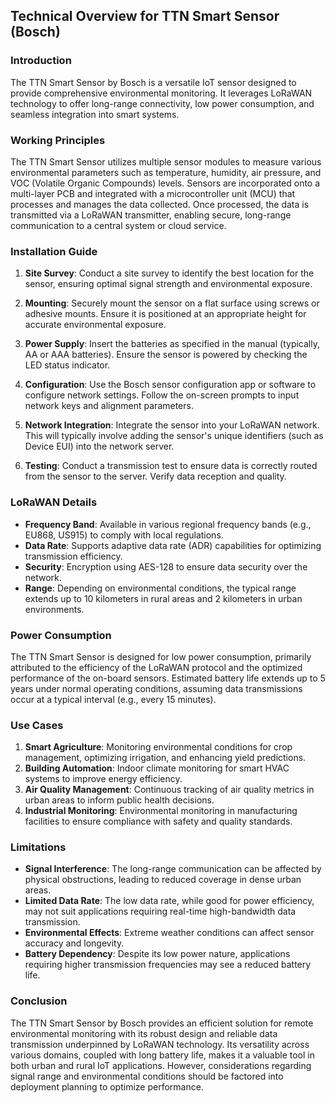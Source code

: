 ## Technical Overview for TTN Smart Sensor (Bosch)

### Introduction
The TTN Smart Sensor by Bosch is a versatile IoT sensor designed to provide comprehensive environmental monitoring. It leverages LoRaWAN technology to offer long-range connectivity, low power consumption, and seamless integration into smart systems.

### Working Principles
The TTN Smart Sensor utilizes multiple sensor modules to measure various environmental parameters such as temperature, humidity, air pressure, and VOC (Volatile Organic Compounds) levels. Sensors are incorporated onto a multi-layer PCB and integrated with a microcontroller unit (MCU) that processes and manages the data collected. Once processed, the data is transmitted via a LoRaWAN transmitter, enabling secure, long-range communication to a central system or cloud service.

### Installation Guide

1. **Site Survey**: Conduct a site survey to identify the best location for the sensor, ensuring optimal signal strength and environmental exposure.
   
2. **Mounting**: Securely mount the sensor on a flat surface using screws or adhesive mounts. Ensure it is positioned at an appropriate height for accurate environmental exposure.

3. **Power Supply**: Insert the batteries as specified in the manual (typically, AA or AAA batteries). Ensure the sensor is powered by checking the LED status indicator.

4. **Configuration**: Use the Bosch sensor configuration app or software to configure network settings. Follow the on-screen prompts to input network keys and alignment parameters.

5. **Network Integration**: Integrate the sensor into your LoRaWAN network. This will typically involve adding the sensor's unique identifiers (such as Device EUI) into the network server.

6. **Testing**: Conduct a transmission test to ensure data is correctly routed from the sensor to the server. Verify data reception and quality.

### LoRaWAN Details

- **Frequency Band**: Available in various regional frequency bands (e.g., EU868, US915) to comply with local regulations.
- **Data Rate**: Supports adaptive data rate (ADR) capabilities for optimizing transmission efficiency.
- **Security**: Encryption using AES-128 to ensure data security over the network.
- **Range**: Depending on environmental conditions, the typical range extends up to 10 kilometers in rural areas and 2 kilometers in urban environments.

### Power Consumption

The TTN Smart Sensor is designed for low power consumption, primarily attributed to the efficiency of the LoRaWAN protocol and the optimized performance of the on-board sensors. Estimated battery life extends up to 5 years under normal operating conditions, assuming data transmissions occur at a typical interval (e.g., every 15 minutes).

### Use Cases

1. **Smart Agriculture**: Monitoring environmental conditions for crop management, optimizing irrigation, and enhancing yield predictions.
2. **Building Automation**: Indoor climate monitoring for smart HVAC systems to improve energy efficiency.
3. **Air Quality Management**: Continuous tracking of air quality metrics in urban areas to inform public health decisions.
4. **Industrial Monitoring**: Environmental monitoring in manufacturing facilities to ensure compliance with safety and quality standards.

### Limitations

- **Signal Interference**: The long-range communication can be affected by physical obstructions, leading to reduced coverage in dense urban areas.
- **Limited Data Rate**: The low data rate, while good for power efficiency, may not suit applications requiring real-time high-bandwidth data transmission.
- **Environmental Effects**: Extreme weather conditions can affect sensor accuracy and longevity.
- **Battery Dependency**: Despite its low power nature, applications requiring higher transmission frequencies may see a reduced battery life.

### Conclusion
The TTN Smart Sensor by Bosch provides an efficient solution for remote environmental monitoring with its robust design and reliable data transmission underpinned by LoRaWAN technology. Its versatility across various domains, coupled with long battery life, makes it a valuable tool in both urban and rural IoT applications. However, considerations regarding signal range and environmental conditions should be factored into deployment planning to optimize performance.
